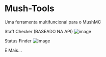 # Mush-Tools
Uma ferramenta multifuncional para o MushMC

Staff Checker (BASEADO NA API)
![image](https://github.com/user-attachments/assets/3b8332c7-470e-4328-bfae-6724afff1692)


Status Finder
![image](https://github.com/user-attachments/assets/151d0274-c064-479b-b0e9-fb9057e8f275)


E Mais...


